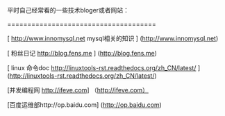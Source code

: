 平时自己经常看的一些技术bloger或者网站：

=====================================

[ http://www.innomysql.net mysql相关的知识 ] (http://www.innomysql.net)

[ 粉丝日记 http://blog.fens.me ] (http://blog.fens.me)

[ linux 命令doc http://linuxtools-rst.readthedocs.org/zh_CN/latest/ ] (http://linuxtools-rst.readthedocs.org/zh_CN/latest/)

[并发编程网 http://ifeve.com] （http://ifeve.com）

[百度运维部http://op.baidu.com] (http://op.baidu.com)
